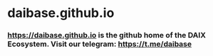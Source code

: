 # daibase.github.io
### https://daibase.github.io is the github home of the DAIX Ecosystem. Visit our telegram: https://t.me/daibase 
